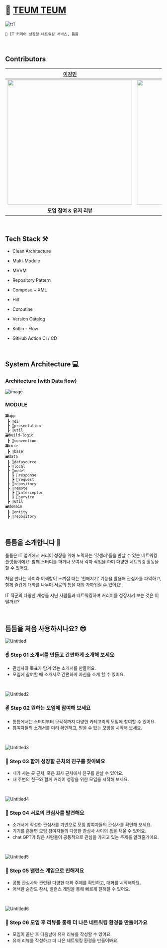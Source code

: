  # <b> 🤝 [TEUM TEUM](https://play.google.com/store/apps/details?id=com.teumteum.teumteum)  </b>

![tt1](https://github.com/depromeet/TeumTeum-Android/assets/100370200/5230940d-be49-46d0-a0ff-d88ecd4f9604)

```
📌 IT 커리어 성장형 네트워킹 서비스, 틈틈
```

<br>

## Contributors
| [이강민](https://github.com/kkk5474096) | [김우남](https://github.com/unam98) | [신민서](https://github.com/Mnseo) | [김세연](https://github.com/blueme0) |
| :---: | :---: | :---: | :---: |
|<img width="400" src="https://github.com/depromeet/TeumTeum-Android/assets/89737271/513cb651-bc4a-4b91-85f3-5090da6cfc4a.jpg">|<img width="400" src="https://github.com/depromeet/TeumTeum-Android/assets/89737271/0714242e-d7b2-4a11-848b-061b399c1fff.jpg">|<img width="400" src="https://github.com/depromeet/TeumTeum-Android/assets/89737271/1f573b6c-b209-4a5f-9a26-2999ea4f8d70.jpg">|<img width="400" src="https://github.com/depromeet/TeumTeum-Android/assets/89737271/14c3fb00-70cc-43a2-94c2-fe04b5225701.jpg">|
|**모임 참여 & 유저 리뷰**|**공통 관심사 찾기**|**모임 생성 & 마이페이지**|**로그인 & 자기소개 카드**|

<br>

## Tech Stack ⚒️
- Clean Architecture
- Multi-Module

- MVVM
- Repository Pattern

- Compose + XML
- Hilt

- Coroutine
- Version Catalog

- Kotlin - Flow
- GitHub Action CI / CD

<br>

## System Architecture 💻

### Architecture (with Data flow)
![image](https://github.com/depromeet/TeumTeum-Android/assets/100370200/b914bf6d-d052-46be-ba05-a841673f38c0)


### MODULE
```
🗃️app
 ┣ 📂di
 ┣ 📂presentation
 ┣ 📂util
🗃️build-logic
 ┣ 📂convention
🗃️core
 ┣ 📂base
🗃️data
 ┣ 📂datasource
 ┣ 📂local
 ┣ 📂model
 ┃ ┣ 📂response
 ┃ ┣ 📂request
 ┣ 📂repository
 ┣ 📂remote
 ┃ ┣ 📂interceptor
 ┃ ┣ 📂service
 ┣ 📂util
🗃️domain
 ┣ 📂entity
 ┣ 📂repository
```

<br>

## 틈틈을 소개합니다 🎉

틈틈은 IT 업계에서 커리어 성장을 위해 노력하는 '갓생러'들을 만날 수 있는 네트워킹 플랫폼이에요.
함께 스터디를 하거나 모여서 각자 작업을 하며 다양한 네트워킹 활동을 할 수 있어요. 

처음 만나는 사이라 어색함이 느껴질 때는 '친해지기' 기능을 활용해 관심사를 파악하고,
함께 즐겁게 대화를 나누며 서로의 틈을  채워 가까워질 수 있어요!

IT 직군의 다양한 개성을 지닌 사람들과 네트워킹하며 커리어를 성장시켜 보는 것은 어떨까요?

<br>

## 틈틈을 처음 사용하시나요? 😎
![Untitled](https://github.com/depromeet/TeumTeum-Android/assets/100370200/7ce79833-06aa-40a3-afd1-18f0dc37601b)

### ☝️ Step 01  소개서를 만들고 간편하게 소개해 보세요
- 관심사와 목표가 담겨 있는 소개서를 만들어요.
- 모임에 참여할 때 소개서로 간편하게 자신을 소개 할 수 있어요.

<br>

![Untitled2](https://github.com/depromeet/TeumTeum-Android/assets/100370200/4d716950-d3c8-47b0-bef5-890396188598)

### ✌️ Step 02  원하는 모임에 참여해 보세요
- 틈틈에서는 스터디부터 모각작까지 다양한 카테고리의 모임에 참여할 수 있어요.
- 참여자들의 소개서를 미리 확인하고, 믿을 수 있는 모임을 시작해 보세요.

<br>

![Untitled3](https://github.com/depromeet/TeumTeum-Android/assets/100370200/a455a546-b573-4470-ba27-80fb49184cc9)

### 🤟 Step 03  함께 성장할 근처의 친구를 찾아봐요
- 내가 사는 곳 근처, 혹은 회사 근처에서 친구를 만날 수 있어요.
- 내 주변의 친구와 함께 커리어 성장을 위한 모임을 시작해 보세요.

<br>

![Untitled4](https://github.com/depromeet/TeumTeum-Android/assets/100370200/97252e07-9822-4c40-abd0-dcb153524c0c)

### 🤟 Step 04  서로의 관심사를 발견해요
- 소개서에 작성한 관심사를 기반으로 모임 참여자들의 관심사를 확인해 보세요.
- 기기를 흔들면 모임 참여자들의 다양한 관심사 사이의 틈을 채울 수 있어요.
- chat GPT가 많은 사람들이 공통적으로 관심을 가지고 있는 주제를 알려줄거에요.


<br>

![Untitled5](https://github.com/depromeet/TeumTeum-Android/assets/100370200/432f3ec9-32d1-4749-badb-7a49cec6ec12)

### 🖖 Step 05  밸런스 게임으로 친해져요
- 공통 관심사와 관련된 다양한 대화 주제를 확인하고, 대화를 시작해봐요.
- 어색한 순간도 잠시, 밸런스 게임을 통해 빠르게 친해질 수 있어요.

<br>

![Untitled6](https://github.com/depromeet/TeumTeum-Android/assets/100370200/1a5d824f-5231-419f-a9ed-813128b247a0)

### 🖖 Step 06  모임 후 리뷰를 통해 더 나은 네트워킹 환경을 만들어가요
- 모임이 끝난 후 다음날에 유저 리뷰를 작성할 수 있어요.
- 유저 리뷰를 작성하고 더 나은 네트워킹 환경을 만들어봐요.
